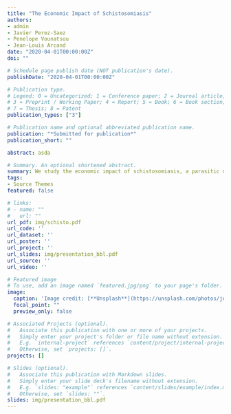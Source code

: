 ```yaml
---
title: "The Economic Impact of Schistosomiasis"
authors:
- admin
- Javier Perez-Saez
- Penelope Vounatsou
- Jean-Louis Arcand
date: "2020-04-01T00:00:00Z"
doi: ""

# Schedule page publish date (NOT publication's date).
publishDate: "2020-04-01T00:00:00Z"

# Publication type.
# Legend: 0 = Uncategorized; 1 = Conference paper; 2 = Journal article;
# 3 = Preprint / Working Paper; 4 = Report; 5 = Book; 6 = Book section;
# 7 = Thesis; 8 = Patent
publication_types: ["3"]

# Publication name and optional abbreviated publication name.
publication: "*Submitted for publication*"
publication_short: ""

abstract: asda

# Summary. An optional shortened abstract.
summary: We study the economic impact of schistosomiasis, a parasitic disease with a complex transmission cycle which is endemic in many developing countries, by means of its effect on agricultural production. We create a novel dataset that combines high-resolution disease prevalence maps with detailed agricultural and household surveys. We find a large, negative and nonlinear causal effect of the disease on yields. Our empirical results provide further proof of the negative feedback between disease dynamics and water resources development, and are consistent with schistosomiasis constituting a poverty-reinforcing productivity shock.
tags:
- Source Themes
featured: false

# links:
# - name: ""
#   url: ""
url_pdf: img/schisto.pdf
url_code: ''
url_dataset: ''
url_poster: ''
url_project: ''
url_slides: img/presentation_bbl.pdf
url_source: ''
url_video: ''

# Featured image
# To use, add an image named `featured.jpg/png` to your page's folder. 
image:
  caption: 'Image credit: [**Unsplash**](https://unsplash.com/photos/jdD8gXaTZsc)'
  focal_point: ""
  preview_only: false

# Associated Projects (optional).
#   Associate this publication with one or more of your projects.
#   Simply enter your project's folder or file name without extension.
#   E.g. `internal-project` references `content/project/internal-project/index.md`.
#   Otherwise, set `projects: []`.
projects: []

# Slides (optional).
#   Associate this publication with Markdown slides.
#   Simply enter your slide deck's filename without extension.
#   E.g. `slides: "example"` references `content/slides/example/index.md`.
#   Otherwise, set `slides: ""`.
slides: img/presentation_bbl.pdf
---
```



